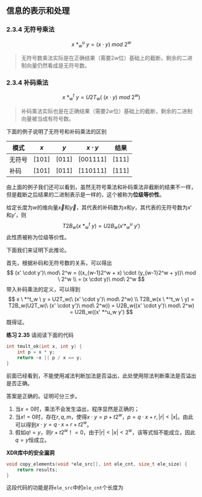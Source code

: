 ## 信息的表示和处理

### 2.3.4  无符号乘法

$$
x \ *^u_w \ y = (x \cdot y ) \ mod \ 2^w
$$

> 无符号数乘法实际是在正确结果（需要$2w$位）基础上的截断，剩余的二进制向量仍然看成是无符号数。

### 2.3.4 补码乘法

$$
x \ *^t_w \ y = U2T_w(\ (x \cdot y ) \ mod \ 2^w)
$$

> 补码乘法实际也是在正确结果（需要$2w$位）基础上的截断，剩余的二进制向量被当成有符号数。

下面的例子说明了无符号和补码乘法的区别

| 模式   | $x$     | $y$     | $x \cdot y$ | 结果    |
| ------ | ------- | ------- | ----------- | ------- |
| 无符号 | $[101]$ | $[011]$ | $[001111]$  | $[111]$ |
| 补码   | $[101]$ | $[011]$ | $[110111]$  | $[111]$ |

由上面的例子我们还可以看到，虽然无符号乘法和补码乘法非截断的结果不一样，但是截断之后结果的二进制表示是一样的，这个被称为**位级等价性**。

给定长度为$w$的维向量$\vec x$和$\vec y$，其代表的补码数为$x$和$y$，其代表的无符号数为$x'$和$y'$，则
$$
T2B_w(x \ *^t_w \ y) = U2B_w(x' *^u_w\  y')
$$
此性质被称为位级等价性。

下面我们来证明下此推论。

首先，根据补码和无符号数的关系，可以得出
$$
(x' \cdot y')\ mod\ 2^w = ((x_{w-1}2^w + x) \cdot (y_{w-1}2^w + y))\ mod \ 2^w \\
= (x \cdot y)\ mod\ 2^w
$$
带入补码乘法的定义，可以得到
$$
x \ *^t_w \ y = U2T_w(\ (x' \cdot y')\ mod\ 2^w) \\
T2B_w(x \ *^t_w \ y) = T2B_w(U2T_w(\ (x' \cdot y')\ mod\ 2^w)) = U2B_w((x' \cdot y')\ mod\ 2^w) = U2B_w((x' *^u_w y')
$$
既得证。

**练习 2.35** 请阅读下面的代码

```c
int tmult_ok(int x, int y) {
	int p = x * y;
	return ~x || p / x == y;
}
```

前面已经看到，不能使用减法判断加法是否溢出，此处使用除法判断乘法是否溢出是否正确。

答案是正确的。证明可分三步。

1. 当$x=0$时，乘法不会发生溢出，程序显然是正确的；
2. 当$x!=0$时，存在$r, q, m$，使得$x \cdot y = p + t2^w$，$p = q \cdot x + r, |r| < |x|$。由此可以得到$x \cdot y = q \cdot x + r + t2^w$。
3. 假如$q!=y$，则$r+t2^w！=0$，由于$|r| < |x| < 2^w$，该等式恒不能成立，因此$q=y$恒成立。

**XDR库中的安全漏洞**

```c
void copy_elements(void *ele_src[], int ele_cnt, size_t ele_size) {
    return results;
}
```

这段代码的功能是将`ele_src`中的`ele_cnt`个长度为